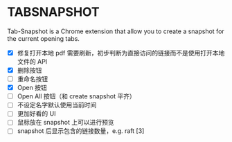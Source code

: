 # TABSNAPSHOT

Tab-Snapshot is a Chrome extension that allow you to create a snapshot for the current opening tabs.

- [x] 修复打开本地 pdf 需要刷新，初步判断为直接访问的链接而不是使用打开本地文件的 API
- [x] 删除按钮
- [ ] 重命名按钮
- [x] Open 按钮
- [ ] Open All 按钮（和 create snapshot 平齐）
- [ ] 不设定名字默认使用当前时间
- [ ] 更加好看的 UI
- [ ] 鼠标放在 snapshot 上可以进行预览
- [ ] snapshot 后显示包含的链接数量，e.g. raft [3]